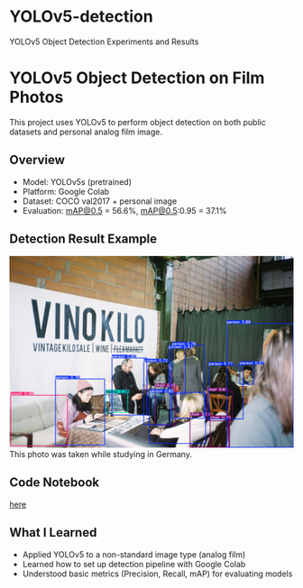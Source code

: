 # YOLOv5-detection
YOLOv5 Object Detection Experiments and Results

# YOLOv5 Object Detection on Film Photos
This project uses YOLOv5 to perform object detection on both public datasets and personal analog film image.

## Overview
- Model: YOLOv5s (pretrained)
- Platform: Google Colab
- Dataset: COCO val2017 + personal image
- Evaluation: mAP@0.5 = 56.6%, mAP@0.5:0.95 = 37.1%

## Detection Result Example 
![result](이미지분석.jpeg)
This photo was taken while studying in Germany.

## Code Notebook
[here](./YOLO_model.ipynb)

## What I Learned
- Applied YOLOv5 to a non-standard image type (analog film)
- Learned how to set up detection pipeline with Google Colab
- Understood basic metrics (Precision, Recall, mAP) for evaluating models
